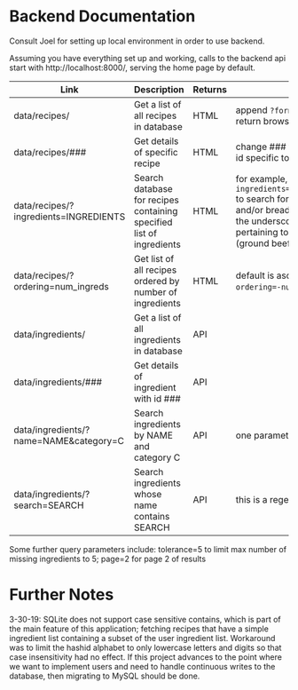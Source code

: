 # Backend Documentation

Consult Joel for setting up local environment in order to use backend.

Assuming you have everything set up and working, calls to the backend api start with http://localhost:8000/, serving the home page by default.

| Link | Description | Returns | Notes
--- | --- | --- | ---
data/recipes/ | Get a list of all recipes in database | HTML | append `?format=api` or `?format=json` to return browsable api or json
data/recipes/### | Get details of specific recipe | HTML | change ### to hash id of recipe (hash id specific to your local database)
data/recipes/?ingredients=INGREDIENTS | Search database for recipes containing specified list of ingredients | HTML | for example, `?ingredients=chicken+bread+ground_beef` to search for recipes including chicken and/or bread in its ingredients list; note the underscore to separate terms pertaining to the same ingredient name (ground beef)
data/recipes/?ordering=num_ingreds | Get list of all recipes ordered by number of ingredients | HTML | default is ascending, change to `?ordering=-num_ingreds` for descending
data/ingredients/ | Get a list of all ingredients in database | API | 
data/ingredients/### | Get details of ingredient with id ### | API | 
data/ingredients/?name=NAME&category=C | Search ingredients by NAME and category C | API | one parameter can be omitted if desired
data/ingredients/?search=SEARCH | Search ingredients whose name contains SEARCH | API | this is a regex search

Some further query parameters include: tolerance=5 to limit max number of missing ingredients to 5; page=2 for page 2 of results

# Further Notes

3-30-19: SQLite does not support case sensitive contains, which is part of the main feature of this application; fetching recipes that have a simple ingredient list containing a subset of the user ingredient list. Workaround was to limit the hashid alphabet to only lowercase letters and digits so that case insensitivity had no effect. If this project advances to the point where we want to implement users and need to handle continuous writes to the database, then migrating to MySQL should be done.